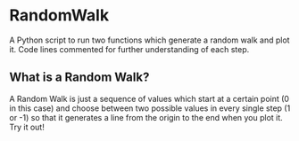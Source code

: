 # RandomWalk
A Python script to run two functions which generate a random walk and plot it. Code lines commented for further understanding of each step.

## What is a Random Walk?

A Random Walk is just a sequence of values which start at a certain point (0 in this case) and choose between two possible values in every single step (1 or -1) so that it generates a line from the origin to the end when you plot it. Try it out!
